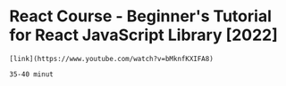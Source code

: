# React Course - Beginner's Tutorial for React JavaScript Library [2022]

    [link](https://www.youtube.com/watch?v=bMknfKXIFA8)

    35-40 minut
